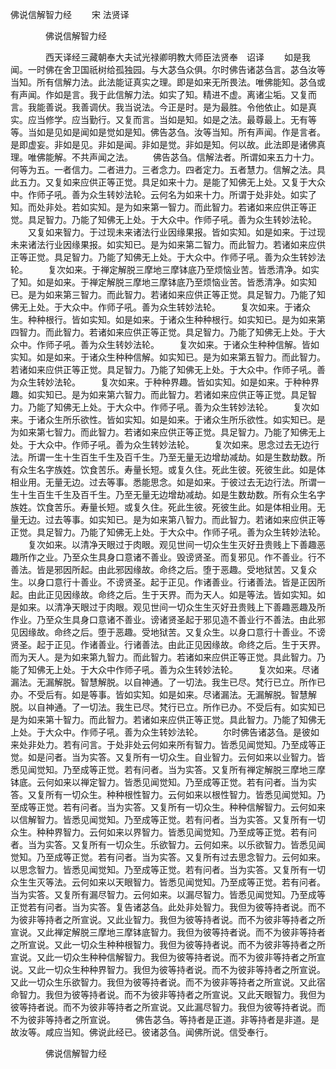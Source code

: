   佛说信解智力经
　　宋 法贤译




　　　　佛说信解智力经

　　　　西天译经三藏朝奉大夫试光禄卿明教大师臣法贤奉　诏译
　　如是我闻。一时佛在舍卫国祇树给孤独园。与大苾刍众俱。尔时佛告诸苾刍言。苾刍汝等当知。所有信解力法。此法能证真实之理。即是如来无所畏法。唯佛能知。苾刍或有声闻。作如是言。我于此信解力法。如实了知。精进不虚。离诸尘垢。又复而言。我能善说。我善调伏。我当说法。今正是时。是为最胜。令他依止。如是真实。应当修学。应当勤行。又复而言。当如是知。如是之法。最尊最上。无有等等。当如是见如是闻如是觉如是知。佛告苾刍。汝等当知。所有声闻。作是言者。是即虚妄。非如是见。非如是闻。非如是觉。非如是知。何以故。此法即是诸佛真理。唯佛能解。不共声闻之法。
　　佛告苾刍。信解法者。所谓如来五力十力。何等为五。一者信力。二者进力。三者念力。四者定力。五者慧力。信解之法。具此五力。又复如来应供正等正觉。具足如来十力。是能了知佛无上处。又复于大众中。作师子吼。善为众生转妙法轮。云何名为如来十力。所谓于处非处。如实了知。而处非处。若如实知。是为如来第一智力。而此智力。若诸如来应供正等正觉。具足智力。乃能了知佛无上处。于大众中。作师子吼。善为众生转妙法轮。
　　又复如来智力。于过现未来诸法行业因缘果报。皆如实知。如是如来。于过现未来诸法行业因缘果报。如实知已。是为如来第二智力。而此智力。若诸如来应供正等正觉。具足智力。乃能了知佛无上处。于大众中。作师子吼。善为众生转妙法轮。
　　复次如来。于禅定解脱三摩地三摩钵底乃至烦恼业苦。皆悉清净。如实了知。如是如来。于禅定解脱三摩地三摩钵底乃至烦恼业苦。皆悉清净。如实知已。是为如来第三智力。而此智力。若诸如来应供正等正觉。具足智力。乃能了知佛无上处。于大众中。作师子吼。善为众生转妙法轮。
　　复次如来。于诸众生。种种根行。皆如实知。如是如来。于诸众生种种根行。如实知已。是为如来第四智力。而此智力。若诸如来应供正等正觉。具足智力。乃能了知佛无上处。于大众中。作师子吼。善为众生转妙法轮。
　　复次如来。于诸众生种种信解。皆如实知。如是如来。于诸众生种种信解。如实知已。是为如来第五智力。而此智力。若诸如来应供正等正觉。具足智力。乃能了知佛无上处。于大众中。作师子吼。善为众生转妙法轮。
　　复次如来。于种种界趣。皆如实知。如是如来。于种种界趣。如实知已。是为如来第六智力。而此智力。若诸如来应供正等正觉。具足智力。乃能了知佛无上处。于大众中。作师子吼。善为众生转妙法轮。
　　复次如来。于诸众生所乐欲性。皆如实知。如是如来。于诸众生所乐欲性。如实知已。是为如来第七智力。而此智力。若诸如来应供正等正觉。具足智力。乃能了知佛无上处。于大众中。作师子吼。善为众生转妙法轮。
　　复次如来。思念过去无边行法。所谓一生十生百生千生及百千生。乃至无量无边增劫减劫。如是生数劫数。所有众生名字族姓。饮食苦乐。寿量长短。或复久住。死此生彼。死彼生此。如是体相业用。无量无边。过去等事。悉能思念。如是如来。于彼过去无边行法。所谓一生十生百生千生及百千生。乃至无量无边增劫减劫。如是生数劫数。所有众生名字族姓。饮食苦乐。寿量长短。或复久住。死此生彼。死彼生此。如是体相业用。无量无边。过去等事。如实知已。是为如来第八智力。而此智力。若诸如来应供正等正觉。具足智力。乃能了知佛无上处。于大众中。作师子吼。善为众生转妙法轮。
　　复次如来。以清净天眼过于肉眼。观见世间一切众生生灭好丑贵贱上下善趣恶趣所作之业。乃至众生具身口意诸不善业。毁谤贤圣。而复邪见。作不善业。行不善法。皆是邪因所起。由此邪因缘故。命终之后。堕于恶趣。受地狱苦。又复众生。以身口意行十善业。不谤贤圣。起于正见。作诸善业。行诸善法。皆是正因所起。由此正见因缘故。命终之后。生于天界。而为天人。如是等法。皆如实知。如是如来。以清净天眼过于肉眼。观见世间一切众生生灭好丑贵贱上下善趣恶趣及所作业。乃至众生具身口意诸不善业。谤诸贤圣起于邪见造不善业行不善法。由此邪见因缘故。命终之后。堕于恶趣。受地狱苦。又复众生。以身口意行十善业。不谤贤圣。起于正见。作诸善业。行诸善法。由此正见因缘故。命终之后。生于天界。而为天人。是为如来第九智力。而此智力。若诸如来应供正等正觉。具此智力。乃能了知佛无上处。于大众中作师子吼。善为众生转妙法轮。
　　复次如来。尽诸漏法。无漏解脱。智慧解脱。以自神通。了一切法。我生已尽。梵行已立。所作已办。不受后有。如是等事。皆如实知。如是如来。尽诸漏法。无漏解脱。智慧解脱。以自神通。了一切法。我生已尽。梵行已立。所作已办。不受后有。如实知已是为如来第十智力。而此智力。若诸如来应供正等正觉。具此智力。乃能了知佛无上处。于大众中。作师子吼。善为众生转妙法轮。
　　尔时佛告诸苾刍。是彼如来处非处力。若有问言。于处非处云何如来所有智力。皆悉见闻觉知。乃至成等正觉。如是问者。当为实答。又复所有一切众生。自业智力。云何如来以业智力。皆悉见闻觉知。乃至成等正觉。若有问者。当为实答。又复所有禅定解脱三摩地三摩钵底。云何如来以禅定智力。皆悉见闻觉知。乃至成等正觉。若有问者。当为实答。又复所有一切众生。种种根性智力。云何如来以根性智力。皆悉见闻觉知。乃至成等正觉。若有问者。当为实答。又复所有一切众生。种种信解智力。云何如来以信解智力。皆悉见闻觉知。乃至成等正觉。若有问者。当为实答。又复所有一切众生。种种界智力。云何如来以界智力。皆悉见闻觉知。乃至成等正觉。若有问者。当为实答。又复所有一切众生。乐欲智力。云何如来。以乐欲智力。皆悉见闻觉知。乃至成等正觉。若有问者。当为实答。又复所有过去思念智力。云何如来。以思念智力。皆悉见闻觉知。乃至成等正觉。若有问者。当为实答。又复所有一切众生生灭等法。云何如来以天眼智力。皆悉见闻觉知。乃至成等正觉。若有问者。当为实答。又复所有漏尽智力。云何如来。以漏尽智力。皆悉见闻觉知。乃至成等正觉若有问者。当为实答。复告诸苾刍。此处非处智力。我但为彼等持者说。而不为彼非等持者之所宣说。又此业智力。我但为彼等持者说。而不为彼非等持者之所宣说。又此禅定解脱三摩地三摩钵底智力。我但为彼等持者说。而不为彼非等持者之所宣说。又此一切众生种种根智力。我但为彼等持者说。而不为彼非等持者之所宣说。又此一切众生种种信解智力。我但为彼等持者说。而不为彼非等持者之所宣说。又此一切众生种种界智力。我但为彼等持者说。而不为彼非等持者之所宣说。又此一切众生乐欲智力。我但为彼等持者说。而不为彼非等持者之所宣说。又此宿命智力。我但为彼等持者说。而不为彼非等持者之所宣说。又此天眼智力。我但为彼等持者说。而不为彼非等持者之所宣说。又此漏尽智力。我但为彼等持者说。而不为彼非等持者之所宣说。
　　佛告苾刍。等持者是正道。非等持者是非道。是故汝等。咸应当知。佛说此经已。彼诸苾刍。闻佛所说。信受奉行。

　　　　佛说信解智力经


